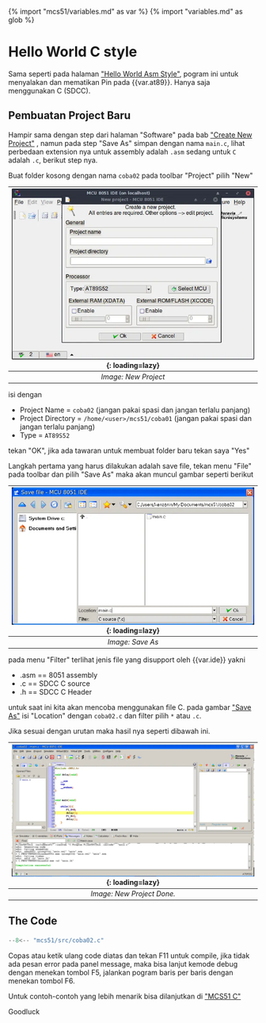 {% import "mcs51/variables.md" as var %}
{% import "variables.md" as glob %}
# Hello World C style

Sama seperti pada halaman ["Hello World Asm Style"](helloWorldAsm.md), pogram ini untuk menyalakan dan mematikan Pin pada {{var.at89}}. Hanya saja menggunakan C (SDCC).

## Pembuatan Project Baru
Hampir sama dengan step dari halaman "Software" pada bab ["Create New Project"](./software.md#create-new-project) , namun pada step "Save As" simpan dengan nama `main.c`, lihat perbedaan extension nya untuk assembly adalah `.asm` sedang untuk `C` adalah `.c`, berikut step nya.

Buat folder kosong dengan nama `coba02` pada toolbar "Project" pilih "New" 

| <a name="image2" ></a> ![2](img/mcs8051ide-newProject.webp){: loading=lazy}|
|:--:|
|*Image: New Project*|

isi dengan

* Project Name = `coba02` (jangan pakai spasi dan jangan terlalu panjang)
* Project Directory = `/home/<user>/mcs51/coba01` (jangan pakai spasi dan jangan terlalu panjang)
* Type = `AT89S52`

tekan "OK", jika ada tawaran untuk membuat folder baru tekan saya "Yes"

Langkah pertama yang harus dilakukan adalah save file, tekan menu "File" pada toolbar dan pilih "Save As" maka akan muncul gambar seperti berikut

| <a name="image3" ></a> ![3](img/mcs8051ide-saveAsC.webp){: loading=lazy}|
|:--:|
|*Image: Save As*|

pada menu "Filter" terlihat jenis file yang disupport oleh {{var.ide}} yakni

* .asm == 8051 assembly
* .c == SDCC C source 
* .h == SDCC C Header

untuk saat ini kita akan mencoba menggunakan file C. pada gambar ["Save As"](#image3) isi "Location" dengan `coba02.c` dan filter pilih `*` atau `.c`.

Jika sesuai dengan urutan maka hasil nya seperti dibawah ini.

| <a name="image4" ></a> ![3](img/mcs8051ide-newProjectDoneC.webp){: loading=lazy}|
|:--:|
|*Image: New Project Done.*|

## The Code

```c
--8<-- "mcs51/src/coba02.c"
```
Copas atau ketik ulang code diatas dan tekan F11 untuk compile, jika tidak ada pesan error pada panel message, maka bisa lanjut kemode debug dengan menekan tombol F5, jalankan pogram baris per baris dengan menekan tombol F6.

Untuk contoh-contoh yang lebih menarik bisa dilanjutkan di ["MCS51 C"](/lang/mcs51c/intro.md)

Goodluck
